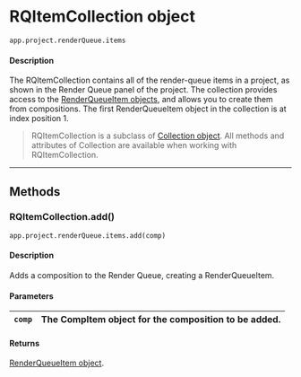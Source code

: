 # RQItemCollection object

`app.project.renderQueue.items`

#### Description

The RQItemCollection contains all of the render-queue items in a project, as shown in the Render Queue panel of the project. The collection provides access to the [RenderQueueItem objects](renderqueueitem.md#renderqueueitem), and allows you to create them from compositions. The first RenderQueueItem object in the collection is at index position 1.

> RQItemCollection is a subclass of [Collection object](../other/collection.md#collection). All methods and attributes of Collection are available when working with RQItemCollection.

---

## Methods

### RQItemCollection.add()

`app.project.renderQueue.items.add(comp)`

#### Description

Adds a composition to the Render Queue, creating a RenderQueueItem.

#### Parameters

| `comp`   | The CompItem object for the composition to be added.   |
|----------|--------------------------------------------------------|

#### Returns

[RenderQueueItem object](renderqueueitem.md#renderqueueitem).
